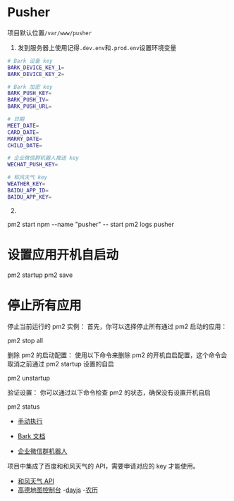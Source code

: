 # Pusher

项目默认位置`/var/www/pusher`

1. 发到服务器上使用记得`.dev.env`和`.prod.env`设置环境变量

```bash
# Bark 设备 key
BARK_DEVICE_KEY_1=
BARK_DEVICE_KEY_2=

# Bark 加密 key
BARK_PUSH_KEY=
BARK_PUSH_IV=
BARK_PUSH_URL=

# 日期
MEET_DATE=
CARD_DATE=
MARRY_DATE=
CHILD_DATE=

# 企业微信群机器人推送 key
WECHAT_PUSH_KEY=

# 和风天气 key
WEATHER_KEY=
BAIDU_APP_ID=
BAIDU_APP_KEY=
```


2. 
pm2 start npm --name "pusher" -- start
pm2 logs pusher
# 设置应用开机自启动
pm2 startup
pm2 save

# 停止所有应用
停止当前运行的 pm2 实例： 首先，你可以选择停止所有通过 pm2 启动的应用：

pm2 stop all

删除 pm2 的启动配置： 使用以下命令来删除 pm2 的开机自启配置，这个命令会取消之前通过 pm2 startup 设置的自启

pm2 unstartup

验证设置： 你可以通过以下命令检查 pm2 的状态，确保没有设置开机自启

pm2 status

- [手动执行](http://localhost:3000/pusher/do)
- [Bark 文档](https://bark.day.app/#/tutorial)

- [企业微信群机器人](https://developer.work.weixin.qq.com/document/path/91770#%E5%A6%82%E4%BD%95%E4%BD%BF%E7%94%A8%E7%BE%A4%E6%9C%BA%E5%99%A8%E4%BA%BA)

项目中集成了百度和和风天气的 API，需要申请对应的 key 才能使用。
- [和风天气 API](https://dev.qweather.com/docs/api/weather/weather-daily-forecast/)
- [高德地图控制台](https://console.amap.com/dev/key/app)
-[dayjs](https://day.js.org/docs/zh-CN/display/difference)
-[农历](https://6tail.cn/calendar/api.html#lunar.solar.html)
